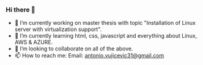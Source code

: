 ### Hi there 👋

- 🔭 I’m currently working on master thesis with topic "Installation of Linux server with virtualization support".
- 🌱 I’m currently learning html, css, javascript and everything about Linux, AWS & AZURE.
- 👯 I’m looking to collaborate on all of the above.
- 📫 How to reach me: Email: antonio.vujicevic31@gmail.com
